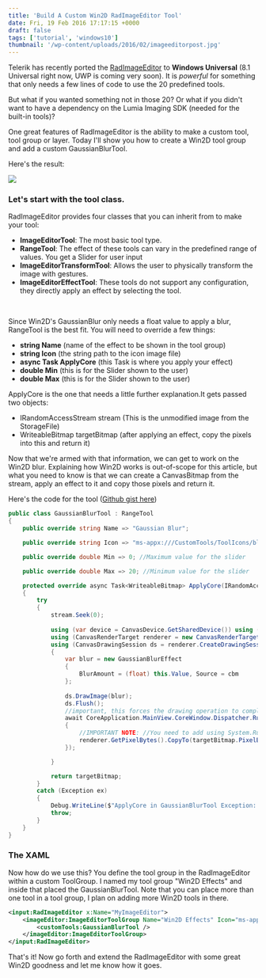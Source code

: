 ```yaml
---
title: 'Build A Custom Win2D RadImageEditor Tool'
date: Fri, 19 Feb 2016 17:17:15 +0000
draft: false
tags: ['tutorial', 'windows10']
thumbnail: '/wp-content/uploads/2016/02/imageeditorpost.jpg'
---
```


Telerik has recently ported the [RadImageEditor](http://docs.telerik.com/windows-universal/controls/radimageeditor/imageeditor-visual-structure) to **Windows Universal** (8.1 Universal right now, UWP is coming very soon). It is _powerful_ for something that only needs a few lines of code to use the 20 predefined tools.

But what if you wanted something not in those 20? Or what if you didn't want to have a dependency on the Lumia Imaging SDK (needed for the built-in tools)?

One great features of RadImageEditor is the ability to make a custom tool, tool group or layer. Today I'll show you how to create a Win2D tool group and add a custom GaussianBlurTool.

Here's the result:

![](https://i.gyazo.com/6993725687eac2b79b65725bca376e89.gif)

### Let's start with the tool class.

RadImageEditor provides four classes that you can inherit from to make your tool:

*   **ImageEditorTool**: The most basic tool type.
*   **RangeTool**: The effect of these tools can vary in the predefined range of values. You get a Slider for user input
*   **ImageEditorTransformTool**: Allows the user to physically transform the image with gestures.
*   **ImageEditorEffectTool**: These tools do not support any configuration, they directly apply an effect by selecting the tool.

 

Since Win2D's GaussianBlur only needs a float value to apply a blur, RangeTool is the best fit. You will need to override a few things:

*   **string Name** (name of the effect to be shown in the tool group)
*   **string Icon** (the string path to the icon image file)
*   **async Task<WriteableBitmap> ApplyCore** (this Task is where you apply your effect)
*   **double Min** (this is for the Slider shown to the user)
*   **double Max** (this is for the Slider shown to the user)

ApplyCore is the one that needs a little further explanation.It gets passed two objects:

*   IRandomAccessStream stream (This is the unmodified image from the StorageFile)
*   WriteableBitmap targetBitmap (after applying an effect, copy the pixels into this and return it)

Now that we're armed with that information, we can get to work on the Win2D blur. Explaining how Win2D works is out-of-scope for this article, but what you need to know is that we can create a CanvasBitmap from the stream, apply an effect to it and copy those pixels and return it.

Here's the code for the tool ([Github gist here](https://gist.github.com/LanceMcCarthy/4863d10602dad7eae4de))

```csharp
public class GaussianBlurTool : RangeTool 
{ 
    public override string Name => "Gaussian Blur";

    public override string Icon => "ms-appx:///CustomTools/ToolIcons/blur.png";

    public override double Min => 0; //Maximum value for the slider

    public override double Max => 20; //Minimum value for the slider

    protected override async Task<WriteableBitmap> ApplyCore(IRandomAccessStream stream, WriteableBitmap targetBitmap) 
    { 
        try 
        { 
            stream.Seek(0);
            
            using (var device = CanvasDevice.GetSharedDevice()) using (CanvasBitmap cbm = await CanvasBitmap.LoadAsync(device, stream)) 
            using (CanvasRenderTarget renderer = new CanvasRenderTarget(device, cbm.SizeInPixels.Width, cbm.SizeInPixels.Height, cbm.Dpi)) 
            using (CanvasDrawingSession ds = renderer.CreateDrawingSession()) 
            { 
                var blur = new GaussianBlurEffect
                { 
                    BlurAmount = (float) this.Value, Source = cbm 
                };
                
                ds.DrawImage(blur); 
                ds.Flush(); 
                //important, this forces the drawing operation to complete
                await CoreApplication.MainView.CoreWindow.Dispatcher.RunAsync(CoreDispatcherPriority.High, () => 
                { 
                    //IMPORTANT NOTE: //You need to add using System.Runtime.InteropServices.WindowsRuntime in order to use CopyTo(IBuffer)
                    renderer.GetPixelBytes().CopyTo(targetBitmap.PixelBuffer); 
                });

            }

            return targetBitmap; 
        } 
        catch (Exception ex) 
        { 
            Debug.WriteLine($"ApplyCore in GaussianBlurTool Exception: {ex}"); 
            throw; 
        } 
    }
}
```

### The XAML

Now how do we use this? You define the tool group in the RadImageEditor within a custom ToolGroup. I named my tool group "Win2D Effects" and inside that placed the GaussianBlurTool. Note that you can place more than one tool in a tool group, I plan on adding more Win2D tools in there.


```xml
<input:RadImageEditor x:Name="MyImageEditor">
    <imageEditor:ImageEditorToolGroup Name="Win2D Effects" Icon="ms-appx:///CustomTools/ToolIcons/Win2DToolGroupIcon.png">
        <customTools:GaussianBlurTool />
    </imageEditor:ImageEditorToolGroup> 
</input:RadImageEditor>
```


That's it! Now go forth and extend the RadImageEditor with some great Win2D goodness and let me know how it goes.